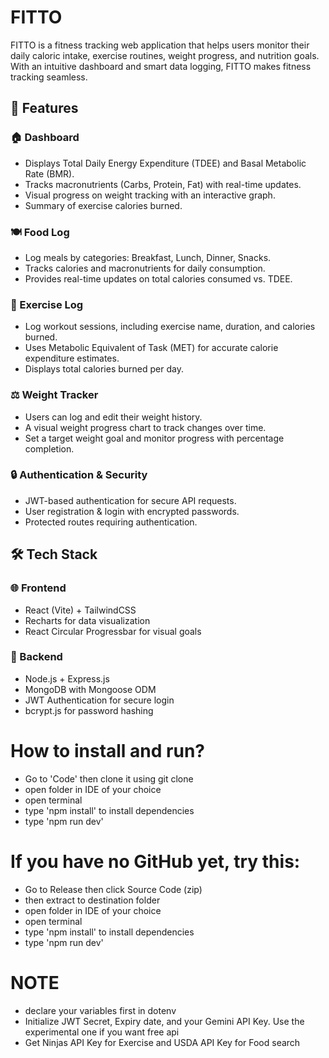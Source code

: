 # FITTO
FITTO is a fitness tracking web application that helps users monitor their daily caloric intake, exercise routines, weight progress, and nutrition goals. With an intuitive dashboard and smart data logging, FITTO makes fitness tracking seamless.

## 🚀 Features

### 🏠 Dashboard
- Displays Total Daily Energy Expenditure (TDEE) and Basal Metabolic Rate (BMR).
- Tracks macronutrients (Carbs, Protein, Fat) with real-time updates.
- Visual progress on weight tracking with an interactive graph.
- Summary of exercise calories burned.

### 🍽️ Food Log
- Log meals by categories: Breakfast, Lunch, Dinner, Snacks.
- Tracks calories and macronutrients for daily consumption.
- Provides real-time updates on total calories consumed vs. TDEE.

### 💪 Exercise Log
- Log workout sessions, including exercise name, duration, and calories burned.
- Uses Metabolic Equivalent of Task (MET) for accurate calorie expenditure estimates.
- Displays total calories burned per day.

### ⚖️ Weight Tracker
- Users can log and edit their weight history.
- A visual weight progress chart to track changes over time.
- Set a target weight goal and monitor progress with percentage completion.

### 🔒 Authentication & Security
- JWT-based authentication for secure API requests.
- User registration & login with encrypted passwords.
- Protected routes requiring authentication.

## 🛠️ Tech Stack

### 🌐 Frontend
- React (Vite) + TailwindCSS
- Recharts for data visualization
- React Circular Progressbar for visual goals

### 🔧 Backend
- Node.js + Express.js
- MongoDB with Mongoose ODM
- JWT Authentication for secure login
- bcrypt.js for password hashing


# How to install and run?
- Go to 'Code' then clone it using git clone <copied-link>
- open folder in IDE of your choice
- open terminal
- type 'npm install' to install dependencies
- type 'npm run dev'

# If you have no GitHub yet, try this:
- Go to Release then click Source Code (zip)
- then extract to destination folder
- open folder in IDE of your choice
- open terminal
- type 'npm install' to install dependencies
- type 'npm run dev'

# NOTE
- declare your variables first in dotenv
- Initialize JWT Secret, Expiry date, and your Gemini API Key. Use the experimental one if you want free api
- Get Ninjas API Key for Exercise and USDA API Key for Food search
  

